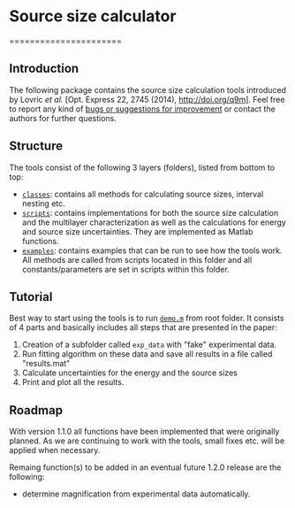 # Source size calculator
======================
## Introduction

The following package contains the source size calculation tools introduced by Lovric _et al._ [Opt. Express 22, 2745 (2014), http://doi.org/q9m].
Feel free to report any kind of [bugs or suggestions for improvement](https://github.com/gnudo/source-size-calculator/issues) or contact the authors for further questions.

## Structure

The tools consist of the following 3 layers (folders), listed from bottom to top:

- [`classes`](classes): contains all methods for calculating source sizes, interval nesting etc.
- [`scripts`](scripts): contains implementations for both the source size calculation and the multilayer characterization as well as the calculations for energy and source size uncertainties. They are implemented as Matlab functions. 
- [`examples`](examples): contains examples that can be run to see how the tools work. All methods are called from scripts located in this folder and all constants/parameters are set in scripts within this folder.

## Tutorial

Best way to start using the tools is to run [`demo.m`](demo.m) from root folder. It consists of 4 parts and basically includes all steps that are presented in the paper:

1. Creation of a subfolder called `exp_data` with "fake" experimental data.
2. Run fitting algorithm on these data and save all results in a file called "results.mat"
3. Calculate uncertainties for the energy and the source sizes
4. Print and plot all the results.

## Roadmap

With version 1.1.0 all functions have been implemented that were originally planned. As we are continuing to work with the tools, small fixes etc. will be applied when necessary.

Remaing function(s) to be added in an eventual future 1.2.0 release are the following:
- determine magnification from experimental data automatically.